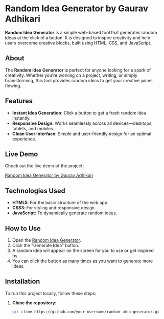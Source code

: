 # Random Idea Generator by Gaurav Adhikari

**Random Idea Generator** is a simple web-based tool that generates random ideas at the click of a button. It is designed to inspire creativity and help users overcome creative blocks, built using HTML, CSS, and JavaScript.

## About

The **Random Idea Generator** is perfect for anyone looking for a spark of creativity. Whether you're working on a project, writing, or simply brainstorming, this tool provides random ideas to get your creative juices flowing.

## Features

- **Instant Idea Generation**: Click a button to get a fresh random idea instantly.
- **Responsive Design**: Works seamlessly across all devices—desktops, tablets, and mobiles.
- **Clean User Interface**: Simple and user-friendly design for an optimal experience.

## Live Demo

Check out the live demo of the project:

[Random Idea Generator by Gaurav Adhikari](https://randomideageneratorcreatedbygaurav.netlify.app)

## Technologies Used

- **HTML5**: For the basic structure of the web app.
- **CSS3**: For styling and responsive design.
- **JavaScript**: To dynamically generate random ideas.

## How to Use

1. Open the [Random Idea Generator](https://randomideageneratorcreatedbygaurav.netlify.app).
2. Click the "Generate Idea" button.
3. A random idea will appear on the screen for you to use or get inspired by.
4. You can click the button as many times as you want to generate more ideas.

## Installation

To run this project locally, follow these steps:

1. **Clone the repository**:
   ```bash
   git clone https://github.com/your-username/random-idea-generator.git
